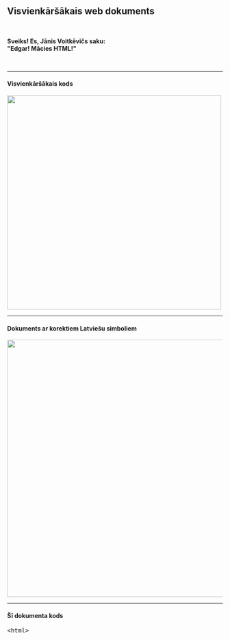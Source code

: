 
<html>
<head>
        <meta charset="UTF-8">
        <title>Mans web dokuments</title>
</head>
<h2>Visvienkāršākais web dokuments</h2>

<br/>
<p><b>Sveiks! Es, Jānis Voitkēvičs saku:</br>"Edgar! Mācies HTML!"</b></p><br/>
<hr/>
<h4>Visvienkāršākais kods</h4>
<img src=/home/user/web/bilde.png width="500"></br>
<hr/>
<h4>Dokuments ar korektiem Latviešu simboliem</h4>

<img src=/home/user/web/bilde1.png width="600">
<hr/>
<h4>Šī dokumenta kods</h4>
<pre>
&lt;html&gt;
</pre>

</html>

